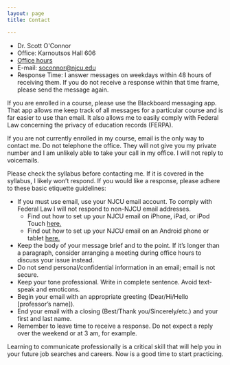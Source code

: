 ```yaml
---
layout: page
title: Contact

---
```


+ Dr. Scott O'Connor 
+ Office: Karnoutsos Hall 606
+ [Office hours](Office/)
+ E-mail: <soconnor@njcu.edu>
+ Response Time: I answer messages on weekdays within 48 hours of receiving them. If you do not receive a response within that time frame, please send the message again. 

If you are enrolled in a course, please use the Blackboard messaging app. That app allows me keep track of all messages for a particular course and is far easier to use than email. It also allows me to easily comply with Federal Law concerning the privacy of education records (FERPA).

If you are not currently enrolled in my course,  email is the only way to contact me. Do not telephone the office. They will not give you my private number and I am unlikely able to take your call in my office. I will not reply to voicemails. 

Please check the syllabus before contacting me. If it is covered in the syllabus, I likely won’t respond. If you would like a response, please adhere to these basic etiquette guidelines:

+ If you must use email, use your NJCU email account. To comply with Federal Law I will not respond to non-NJCU email addresses. 
	+ Find out how to set up your NJCU email on iPhone, iPad, or iPod Touch [here.](https://support.office.com/en-us/article/Set-up-email-on-iPhone-iPad-or-iPod-Touch-b2de2161-cc1d-49ef-9ef9-81acd1c8e234#BKMK_WorkOrSchool)
	+ Find out how to set up your NJCU email on an Android phone or tablet [here.](https://support.office.com/en-us/article/Set-up-email-on-an-Android-phone-or-tablet-886db551-8dfa-4fd5-b835-f8e532091872#BKMK_O365SetUp) 
+ Keep the body of your message brief and to the point. If it’s longer than a paragraph, consider arranging a meeting during office hours to discuss your issue instead.
+ Do not send personal/confidential information in an email; email is not secure.
+ Keep your tone professional. Write in complete sentence.  Avoid text-speak and emoticons. 
+ Begin your email with an appropriate greeting (Dear/Hi/Hello [professor’s name]).
+ End your email with a closing (Best/Thank you/Sincerely/etc.) and your first and last name.
+ Remember to leave time to receive a response. Do not expect a reply over the weekend or at 3 am, for example.

Learning to communicate professionally is a critical skill that will help you in your future job searches and careers. Now is a good time to start practicing.
